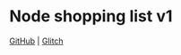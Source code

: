 # Node shopping list v1


[GitHub](https://github.com/Thinkful-Ed/node-shopping-list-v1) | [Glitch](https://glitch.com/edit/#!/node-shopping-list-v1) 
